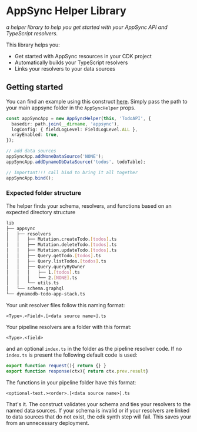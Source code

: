 # AppSync Helper Library

*a helper library to help you get started with your AppSync API and TypeScript resolvers.*

This library helps you:

- Get started with AppSync resources in your CDK project
- Automatically builds your TypeScript resolvers
- Links your resolvers to your data sources

## Getting started

You can find an example using this construct [here](../../dynamodb-todo-app/).
Simply pass the path to your main appsync folder in the `AppSyncHelper` props.

```typescript
const appSyncApp = new AppSyncHelper(this, 'TodoAPI', {
  basedir: path.join(__dirname, 'appsync'),
  logConfig: { fieldLogLevel: FieldLogLevel.ALL },
  xrayEnabled: true,
});

// add data sources
appSyncApp.addNoneDataSource('NONE');
appSyncApp.addDynamoDbDataSource('todos', todoTable);

// Important!!! call bind to bring it all together
appSyncApp.bind();
```

### Expected folder structure

The helper finds your schema, resolvers, and functions based on an expected directory structure

```sh
lib
├── appsync
│   ├── resolvers
│   │   ├── Mutation.createTodo.[todos].ts
│   │   ├── Mutation.deleteTodo.[todos].ts
│   │   ├── Mutation.updateTodo.[todos].ts
│   │   ├── Query.getTodo.[todos].ts
│   │   ├── Query.listTodos.[todos].ts
│   │   ├── Query.queryByOwner
│   │   │   ├── 1.[todos].ts
│   │   │   └── 2.[NONE].ts
│   │   └── utils.ts
│   └── schema.graphql
└── dynamodb-todo-app-stack.ts
```

Your unit resolver files follow this naming format:

```text
<Type>.<Field>.[<data source name>].ts
```

Your pipeline resolvers are a folder with this format:

```text
<Type>.<field>
```

and an optional `index.ts` in the folder as the pipeline resolver code. If no `index.ts` is present the following default code is used:

```ts
export function request(){ return {} }
export function response(ctx){ return ctx.prev.result}
```

The functions in your pipeline folder have this format:

```text
<optional-text.><order>.[<data source name>].ts
```

That's it. The construct validates your schema and ties your resolvers to the named data sources. If your schema is invalid or if your resolvers are linked to data sources that do not exist, the cdk synth step will fail. This saves your from an unnecessary deployment.
